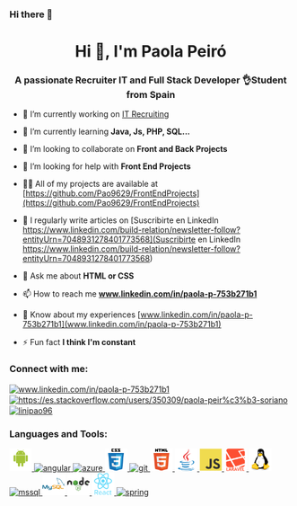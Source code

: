 ### Hi there 👋

<h1 align="center">Hi 👋, I'm Paola Peiró</h1>
<h3 align="center">A passionate Recruiter IT and Full Stack Developer 👌Student from Spain</h3>

- 🔭 I’m currently working on [IT Recruiting](www.linkedin.com/in/paola-p-753b271b1)

- 🌱 I’m currently learning **Java, Js, PHP, SQL...**

- 👯 I’m looking to collaborate on **Front and Back Projects**

- 🤝 I’m looking for help with **Front End Projects**

- 👨‍💻 All of my projects are available at [https://github.com/Pao9629/FrontEndProjects](https://github.com/Pao9629/FrontEndProjects)

- 📝 I regularly write articles on [Suscribirte en LinkedIn https://www.linkedin.com/build-relation/newsletter-follow?entityUrn=7048931278401773568](Suscribirte en LinkedIn https://www.linkedin.com/build-relation/newsletter-follow?entityUrn=7048931278401773568)

- 💬 Ask me about **HTML or CSS**

- 📫 How to reach me **www.linkedin.com/in/paola-p-753b271b1**

- 📄 Know about my experiences [www.linkedin.com/in/paola-p-753b271b1](www.linkedin.com/in/paola-p-753b271b1)

- ⚡ Fun fact **I think I'm constant**

<h3 align="left">Connect with me:</h3>
<p align="left">
<a href="https://linkedin.com/in/www.linkedin.com/in/paola-p-753b271b1" target="blank"><img align="center" src="https://raw.githubusercontent.com/rahuldkjain/github-profile-readme-generator/master/src/images/icons/Social/linked-in-alt.svg" alt="www.linkedin.com/in/paola-p-753b271b1" height="30" width="40" /></a>
<a href="https://stackoverflow.com/users/https://es.stackoverflow.com/users/350309/paola-peir%c3%b3-soriano" target="blank"><img align="center" src="https://raw.githubusercontent.com/rahuldkjain/github-profile-readme-generator/master/src/images/icons/Social/stack-overflow.svg" alt="https://es.stackoverflow.com/users/350309/paola-peir%c3%b3-soriano" height="30" width="40" /></a>
<a href="https://discord.gg/linipao96" target="blank"><img align="center" src="https://raw.githubusercontent.com/rahuldkjain/github-profile-readme-generator/master/src/images/icons/Social/discord.svg" alt="linipao96" height="30" width="40" /></a>
</p>

<h3 align="left">Languages and Tools:</h3>
<p align="left"> <a href="https://developer.android.com" target="_blank" rel="noreferrer"> <img src="https://raw.githubusercontent.com/devicons/devicon/master/icons/android/android-original-wordmark.svg" alt="android" width="40" height="40"/> </a> <a href="https://angular.io" target="_blank" rel="noreferrer"> <img src="https://angular.io/assets/images/logos/angular/angular.svg" alt="angular" width="40" height="40"/> </a> <a href="https://azure.microsoft.com/en-in/" target="_blank" rel="noreferrer"> <img src="https://www.vectorlogo.zone/logos/microsoft_azure/microsoft_azure-icon.svg" alt="azure" width="40" height="40"/> </a> <a href="https://www.w3schools.com/css/" target="_blank" rel="noreferrer"> <img src="https://raw.githubusercontent.com/devicons/devicon/master/icons/css3/css3-original-wordmark.svg" alt="css3" width="40" height="40"/> </a> <a href="https://git-scm.com/" target="_blank" rel="noreferrer"> <img src="https://www.vectorlogo.zone/logos/git-scm/git-scm-icon.svg" alt="git" width="40" height="40"/> </a> <a href="https://www.w3.org/html/" target="_blank" rel="noreferrer"> <img src="https://raw.githubusercontent.com/devicons/devicon/master/icons/html5/html5-original-wordmark.svg" alt="html5" width="40" height="40"/> </a> <a href="https://www.java.com" target="_blank" rel="noreferrer"> <img src="https://raw.githubusercontent.com/devicons/devicon/master/icons/java/java-original.svg" alt="java" width="40" height="40"/> </a> <a href="https://developer.mozilla.org/en-US/docs/Web/JavaScript" target="_blank" rel="noreferrer"> <img src="https://raw.githubusercontent.com/devicons/devicon/master/icons/javascript/javascript-original.svg" alt="javascript" width="40" height="40"/> </a> <a href="https://laravel.com/" target="_blank" rel="noreferrer"> <img src="https://raw.githubusercontent.com/devicons/devicon/master/icons/laravel/laravel-plain-wordmark.svg" alt="laravel" width="40" height="40"/> </a> <a href="https://www.linux.org/" target="_blank" rel="noreferrer"> <img src="https://raw.githubusercontent.com/devicons/devicon/master/icons/linux/linux-original.svg" alt="linux" width="40" height="40"/> </a> <a href="https://www.microsoft.com/en-us/sql-server" target="_blank" rel="noreferrer"> <img src="https://www.svgrepo.com/show/303229/microsoft-sql-server-logo.svg" alt="mssql" width="40" height="40"/> </a> <a href="https://www.mysql.com/" target="_blank" rel="noreferrer"> <img src="https://raw.githubusercontent.com/devicons/devicon/master/icons/mysql/mysql-original-wordmark.svg" alt="mysql" width="40" height="40"/> </a> <a href="https://nodejs.org" target="_blank" rel="noreferrer"> <img src="https://raw.githubusercontent.com/devicons/devicon/master/icons/nodejs/nodejs-original-wordmark.svg" alt="nodejs" width="40" height="40"/> </a> <a href="https://reactjs.org/" target="_blank" rel="noreferrer"> <img src="https://raw.githubusercontent.com/devicons/devicon/master/icons/react/react-original-wordmark.svg" alt="react" width="40" height="40"/> </a> <a href="https://spring.io/" target="_blank" rel="noreferrer"> <img src="https://www.vectorlogo.zone/logos/springio/springio-icon.svg" alt="spring" width="40" height="40"/> </a> </p>


<!--
**Pao9629/Pao9629** is a ✨ _special_ ✨ repository because its `README.md` (this file) appears on your GitHub profile.
<h1 align="center">Hi 👋, I'm Paola Peiró</h1>
<h3 align="center">A passionate Recruiter IT and Full Stack Developer 👌Student from Spain</h3>

- 🔭 I’m currently working on [IT Recruiting](www.linkedin.com/in/paola-p-753b271b1)

- 🌱 I’m currently learning **Java, Js, PHP, SQL...**

- 👯 I’m looking to collaborate on **Front and Back Projects**

- 🤝 I’m looking for help with **Front End Projects**

- 👨‍💻 All of my projects are available at [https://github.com/Pao9629/FrontEndProjects](https://github.com/Pao9629/FrontEndProjects)

- 📝 I regularly write articles on [Suscribirte en LinkedIn https://www.linkedin.com/build-relation/newsletter-follow?entityUrn=7048931278401773568](Suscribirte en LinkedIn https://www.linkedin.com/build-relation/newsletter-follow?entityUrn=7048931278401773568)

- 💬 Ask me about **HTML or CSS**

- 📫 How to reach me **www.linkedin.com/in/paola-p-753b271b1**

- 📄 Know about my experiences [www.linkedin.com/in/paola-p-753b271b1](www.linkedin.com/in/paola-p-753b271b1)

- ⚡ Fun fact **I think I'm constant**

<h3 align="left">Connect with me:</h3>
<p align="left">
<a href="https://linkedin.com/in/www.linkedin.com/in/paola-p-753b271b1" target="blank"><img align="center" src="https://raw.githubusercontent.com/rahuldkjain/github-profile-readme-generator/master/src/images/icons/Social/linked-in-alt.svg" alt="www.linkedin.com/in/paola-p-753b271b1" height="30" width="40" /></a>
<a href="https://stackoverflow.com/users/https://es.stackoverflow.com/users/350309/paola-peir%c3%b3-soriano" target="blank"><img align="center" src="https://raw.githubusercontent.com/rahuldkjain/github-profile-readme-generator/master/src/images/icons/Social/stack-overflow.svg" alt="https://es.stackoverflow.com/users/350309/paola-peir%c3%b3-soriano" height="30" width="40" /></a>
<a href="https://discord.gg/linipao96" target="blank"><img align="center" src="https://raw.githubusercontent.com/rahuldkjain/github-profile-readme-generator/master/src/images/icons/Social/discord.svg" alt="linipao96" height="30" width="40" /></a>
</p>

<h3 align="left">Languages and Tools:</h3>
<p align="left"> <a href="https://developer.android.com" target="_blank" rel="noreferrer"> <img src="https://raw.githubusercontent.com/devicons/devicon/master/icons/android/android-original-wordmark.svg" alt="android" width="40" height="40"/> </a> <a href="https://angular.io" target="_blank" rel="noreferrer"> <img src="https://angular.io/assets/images/logos/angular/angular.svg" alt="angular" width="40" height="40"/> </a> <a href="https://azure.microsoft.com/en-in/" target="_blank" rel="noreferrer"> <img src="https://www.vectorlogo.zone/logos/microsoft_azure/microsoft_azure-icon.svg" alt="azure" width="40" height="40"/> </a> <a href="https://www.w3schools.com/css/" target="_blank" rel="noreferrer"> <img src="https://raw.githubusercontent.com/devicons/devicon/master/icons/css3/css3-original-wordmark.svg" alt="css3" width="40" height="40"/> </a> <a href="https://git-scm.com/" target="_blank" rel="noreferrer"> <img src="https://www.vectorlogo.zone/logos/git-scm/git-scm-icon.svg" alt="git" width="40" height="40"/> </a> <a href="https://www.w3.org/html/" target="_blank" rel="noreferrer"> <img src="https://raw.githubusercontent.com/devicons/devicon/master/icons/html5/html5-original-wordmark.svg" alt="html5" width="40" height="40"/> </a> <a href="https://www.java.com" target="_blank" rel="noreferrer"> <img src="https://raw.githubusercontent.com/devicons/devicon/master/icons/java/java-original.svg" alt="java" width="40" height="40"/> </a> <a href="https://developer.mozilla.org/en-US/docs/Web/JavaScript" target="_blank" rel="noreferrer"> <img src="https://raw.githubusercontent.com/devicons/devicon/master/icons/javascript/javascript-original.svg" alt="javascript" width="40" height="40"/> </a> <a href="https://laravel.com/" target="_blank" rel="noreferrer"> <img src="https://raw.githubusercontent.com/devicons/devicon/master/icons/laravel/laravel-plain-wordmark.svg" alt="laravel" width="40" height="40"/> </a> <a href="https://www.linux.org/" target="_blank" rel="noreferrer"> <img src="https://raw.githubusercontent.com/devicons/devicon/master/icons/linux/linux-original.svg" alt="linux" width="40" height="40"/> </a> <a href="https://www.microsoft.com/en-us/sql-server" target="_blank" rel="noreferrer"> <img src="https://www.svgrepo.com/show/303229/microsoft-sql-server-logo.svg" alt="mssql" width="40" height="40"/> </a> <a href="https://www.mysql.com/" target="_blank" rel="noreferrer"> <img src="https://raw.githubusercontent.com/devicons/devicon/master/icons/mysql/mysql-original-wordmark.svg" alt="mysql" width="40" height="40"/> </a> <a href="https://nodejs.org" target="_blank" rel="noreferrer"> <img src="https://raw.githubusercontent.com/devicons/devicon/master/icons/nodejs/nodejs-original-wordmark.svg" alt="nodejs" width="40" height="40"/> </a> <a href="https://reactjs.org/" target="_blank" rel="noreferrer"> <img src="https://raw.githubusercontent.com/devicons/devicon/master/icons/react/react-original-wordmark.svg" alt="react" width="40" height="40"/> </a> <a href="https://spring.io/" target="_blank" rel="noreferrer"> <img src="https://www.vectorlogo.zone/logos/springio/springio-icon.svg" alt="spring" width="40" height="40"/> </a> </p>
